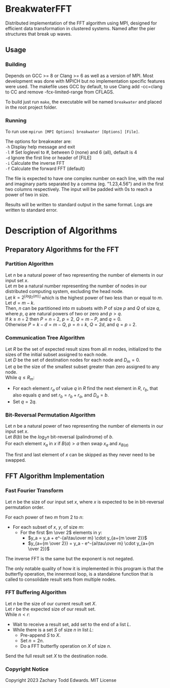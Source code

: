 # BreakwaterFFT
Distributed implementation of the FFT algorithm using MPI, designed for efficient data transformation in clustered systems. Named after the pier structures that break up waves.

## Usage

### Building
Depends on GCC >= 8 or Clang >= 6 as well as a version of MPI. Most development was done with MPICH but no implementation specific features were used. The makefile uses GCC by default, to use Clang add -cc=clang to CC and remove -fcx-limited-range from CFLAGS.

To build just run `make`, the executable will be named `breakwater` and placed in the root project folder.

### Running

To run use `mpirun [MPI Options] breakwater [Options] [File]`. 

The options for breakwater are:\
`-h`      Display help message and exit\
`-l` #    Set loglevel to #, between 0 (none) and 6 (all), default is 4\
`-d`      Ignore the first line or header of [FILE]\
`-i`      Calculate the inverse FFT\
`-f`      Calculate the forward FFT (default)

The file is expected to have one complex number on each line, with the real and imaginary parts separated by a comma (eg. "1.23,4.56") and in the first two columns respectively. The input will be padded with 0s to reach a power of two in size.

Results will be written to standard output in the same format. Logs are written to standard error.

# Description of Algorithms
## Preparatory Algorithms for the FFT

### Partition Algorithm
Let $n$ be a natural power of two representing the number of elements in our input set $x$.\
Let $m$ be a natural number representing the number of nodes in our distributed computing system, excluding the head node.\
Let $k = 2^{\lfloor log_{2}(m)\rfloor}$ which is the highest power of two less than or equal to $m$. \
Let $d = m - k$.\
Then, $n$ can be partitioned into $m$ subsets with $P$ of size $p$ and $Q$ of size $q$, where $p$, $q$ are natural powers of two or zero and $p > q$.\
If $k \geq n \div 2$ then $P = n \div 2$, $p = 2$, $Q = m - P$, and $q = 0$.\
Otherwise $P = k - d = m - Q$, $p = n \div k$, $Q = 2d$, and $q = p \div 2$.

### Communication Tree Algorithm

Let $R$ be the set of expected result sizes from all $m$ nodes, initialized to the sizes of the initial subset assigned to each node.\
Let $D$ be the set of destination nodes for each node and $D_m = 0$.\
Let $q$ be the size of the smallest subset greater than zero assigned to any node.\
While $q \le R_m$:
- For each element $r_a$ of value $q$ in $R$ find the next element in $R$, $r_b$, that also equals $q$ and set $r_b = r_b + r_a$, and $D_a = b$.
- Set $q = 2q$.


### Bit-Reversal Permutation Algorithm
Let $n$ be a natural power of two representing the number of elements in our input set $x$.\
Let $B(b)$ be the $log_{2}{n}$ bit-reversal (palindrome) of $b$.\
For each element $x_a$ in $x$ if $B(a) > a$ then swap $x_a$ and $x_{B(a)}$

The first and last element of $x$ can be skipped as they never need to be swapped.

## FFT Algorithm Implementation

### Fast Fourier Transform
Let $n$ be the size of our input set $x$, where $x$ is expected to be in bit-reversal permutation order.

For each power of two $m$ from 2 to $n$:
- For each subset of $x$, $y$, of size $m$:
  - For the first $m \over 2$ elements in $y$:
    - $y_a = y_a + e^-{ai\tau\over m} \cdot y_{a+{m \over 2}}$
    - $y_{a+{m \over 2}} = y_a - e^-{ai\tau\over m} \cdot y_{a+{m \over 2}}$

The inverse FFT is the same but the exponent is not negated.

The only notable quality of how it is implemented in this program is that the butterfly operation, the innermost loop, is a standalone function that is called to consolidate result sets from multiple nodes.

### FFT Buffering Algorithm
Let $n$ be the size of our current result set $X$.\
Let $r$ be the expected size of our result set.\
While $n < r$: 
- Wait to receive a result set, add set to the end of a list $L$.
- While there is a set $S$ of size $n$ in list $L$:
    - Pre-append $S$ to $X$.
    - Set $n = 2n$.
    - Do a FFT butterfly operation on $X$ of size $n$.

Send the full result set $X$ to the destination node.

### Copyright Notice
Copyright 2023 Zachary Todd Edwards. MIT License